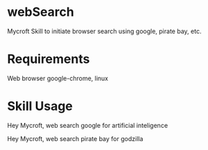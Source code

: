 # webSearch
Mycroft Skill to initiate browser search using google, pirate bay, etc.

# Requirements
Web browser google-chrome, linux

# Skill Usage
Hey Mycroft, web search google for artificial inteligence

Hey Mycroft, web search pirate bay for godzilla

